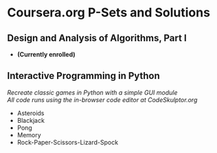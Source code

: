 Coursera.org P-Sets and Solutions
==============

**Design and Analysis of Algorithms, Part I**
--------------
- **(Currently enrolled)**

**Interactive Programming in Python**
--------------
*Recreate classic games in Python with a simple GUI module*  
*All code runs using the in-browser code editor at CodeSkulptor.org*
- Asteroids
- Blackjack
- Pong
- Memory
- Rock-Paper-Scissors-Lizard-Spock